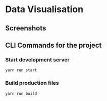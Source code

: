 # Data Visualisation

## Screenshots

## CLI Commands for the project

### Start development server

```
yarn run start
```

### Build production files

```
yarn run build
```
